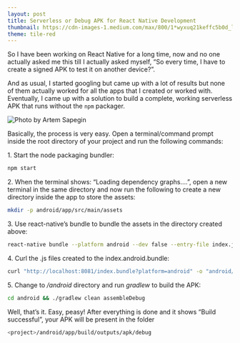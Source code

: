 ```yaml
---
layout: post
title: Serverless or Debug APK for React Native Development
thumbnail: https://cdn-images-1.medium.com/max/800/1*wyxuq21keffc5b0d_lMkUw.jpeg
theme: tile-red
---
```


So I have been working on React Native for a long time, now and no one actually asked me this till I actually asked myself, “So every time, I have to create a signed APK to test it on another device?”. 

And as usual, I started googling but came up with a lot of results but none of them actually worked for all the apps that I created or worked with. Eventually, I came up with a solution to build a complete, working serverless APK that runs without the `npm` packager.

![Photo by [Artem Sapegin](https://unsplash.com/photos/ZMraoOybTLQ?utm_source=unsplash&utm_medium=referral&utm_content=creditCopyText)](https://cdn-images-1.medium.com/max/800/1*wyxuq21keffc5b0d_lMkUw.jpeg)

Basically, the process is very easy. Open a terminal/command prompt inside the root directory of your project and run the following commands:

1\.  Start the node packaging bundler:

```bash
npm start
```

2\. When the terminal shows: “Loading dependency graphs….”, open a new terminal in the same directory and now run the following to create a new directory inside the app to store the assets:

```bash
mkdir -p android/app/src/main/assets
```

3\. Use react-native’s bundle to bundle the assets in the directory created above:

```bash
react-native bundle --platform android --dev false --entry-file index.js --bundle-output android/app/src/main/assets/index.android.bundle --assets-dest android/app/src/main/res
```

4\. Curl the .js files created to the index.android.bundle:

```bash
curl "http://localhost:8081/index.bundle?platform=android" -o "android/app/src/main/assets/index.android.bundle"
```

5\. Change to _/android_ directory and run _gradlew_ to build the APK:

```bash
cd android && ./gradlew clean assembleDebug
```

Well, that’s it. Easy, peasy! After everything is done and it shows “Build successful”, your APK will be present in the folder

```bash
<project>/android/app/build/outputs/apk/debug
```